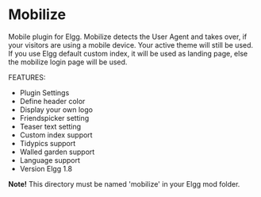 Mobilize
========

Mobile plugin for Elgg. Mobilize detects the User Agent and takes over, if your visitors are using a mobile device. Your active theme will still be used. If you use Elgg default custom index, it will be used as landing page, else the mobilize login page will be used.

FEATURES:

- Plugin Settings
- Define header color
- Display your own logo
- Friendspicker setting
- Teaser text setting
- Custom index support
- Tidypics support
- Walled garden support
- Language support
- Version Elgg 1.8

**Note!** This directory must be named 'mobilize' in your Elgg mod folder.